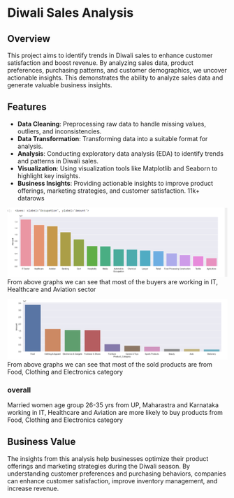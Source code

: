 

# Diwali Sales Analysis

## Overview
This project aims to identify trends in Diwali sales to enhance customer satisfaction and boost revenue. By analyzing sales data, product preferences, purchasing patterns, and customer demographics, we uncover actionable insights. This demonstrates the ability to analyze sales data and generate valuable business insights.


## Features
- **Data Cleaning**: Preprocessing raw data to handle missing values, outliers, and inconsistencies.
- **Data Transformation**: Transforming data into a suitable format for analysis.
- **Analysis**: Conducting exploratory data analysis (EDA) to identify trends and patterns in Diwali sales.
- **Visualization**: Using visualization tools like Matplotlib and Seaborn to highlight key insights.
- **Business Insights**: Providing actionable insights to improve product offerings, marketing strategies, and customer satisfaction.
11k+ datarows

![image](https://github.com/ageerHarikrishna/Diwali_Sales_Analysis/blob/main/Screenshot%202024-06-16%20011053.png)
From above graphs we can see that most of the buyers are working in IT, Healthcare and Aviation sector




![image](https://github.com/ageerHarikrishna/Diwali_Sales_Analysis/blob/main/Screenshot%202024-06-16%20011336.png)
From above graphs we can see that most of the sold products are from Food, Clothing and Electronics category

### overall 
Married women age group 26-35 yrs from UP, Maharastra and Karnataka working in IT, Healthcare and Aviation are more likely to buy products from Food, Clothing and Electronics category
## Business Value
The insights from this analysis help businesses optimize their product offerings and marketing strategies during the Diwali season. By understanding customer preferences and purchasing behaviors, companies can enhance customer satisfaction, improve inventory management, and increase revenue.



